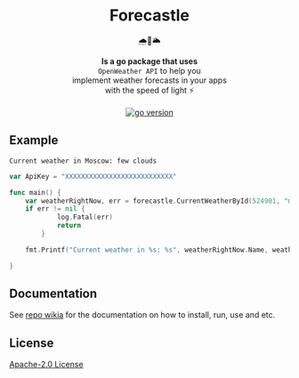 <h1 align="center">Forecastle</h1>
<div align="center"><p>🌧🏰🌥</p></div>
<div align="center"><strong>Is a go package that uses</strong></div>
<div align="center"><code>OpenWeather API</code> to help you</div>
<div align="center">implement weather forecasts in your apps</div>
<div align="center">with the speed of light ⚡️</div>
<br>
<div align="center">
<a href="https://github.com/h4desune/forecastle">
<img src="https://img.shields.io/github/go-mod/go-version/h4desune/forecastle.svg" alt="go version">
</a>
</div>

## Example

`Current weather in Moscow: few clouds`
```go
var ApiKey = "XXXXXXXXXXXXXXXXXXXXXXXXXXX"

func main() {
	var weatherRightNow, err = forecastle.CurrentWeatherById(524901, "metric", ApiKey, "us")
	if err != nil {
            log.Fatal(err)  
            return
        }

    fmt.Printf("Current weather in %s: %s", weatherRightNow.Name, weatherRightNow.Weather[0].Description)

}
```
## Documentation

See [repo wikia](https://github.com/h4desune/forecastle/wiki) for the documentation on how to install, run, use and etc.

## License
[Apache-2.0 License](http://www.apache.org/licenses/LICENSE-2.0)

